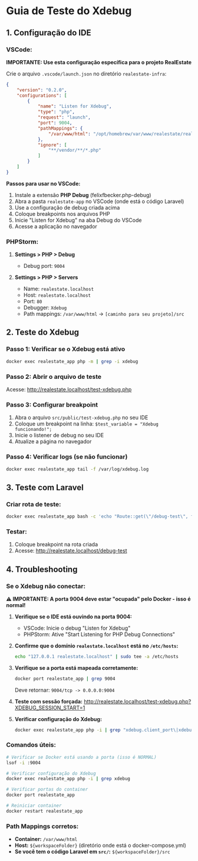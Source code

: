 # Guia de Teste do Xdebug

## 1. Configuração do IDE

### VSCode:
**IMPORTANTE: Use esta configuração específica para o projeto RealEstate**

Crie o arquivo `.vscode/launch.json` no diretório `realestate-infra`:

```json
{
    "version": "0.2.0",
    "configurations": [
        {
            "name": "Listen for Xdebug",
            "type": "php",
            "request": "launch",
            "port": 9004,
            "pathMappings": {
                "/var/www/html": "/opt/homebrew/var/www/realestate/realestate-app"
            },
            "ignore": [
                "**/vendor/**/*.php"
            ]
        }
    ]
}
```

**Passos para usar no VSCode:**
1. Instale a extensão **PHP Debug** (felixfbecker.php-debug)
2. Abra a pasta `realestate-app` no VSCode (onde está o código Laravel)
3. Use a configuração de debug criada acima
4. Coloque breakpoints nos arquivos PHP
5. Inicie "Listen for Xdebug" na aba Debug do VSCode
6. Acesse a aplicação no navegador

### PHPStorm:
1. **Settings > PHP > Debug**
   - Debug port: `9004`
   
2. **Settings > PHP > Servers**
   - Name: `realestate.localhost`
   - Host: `realestate.localhost`
   - Port: `80`
   - Debugger: `Xdebug`
   - Path mappings: `/var/www/html` → `[caminho para seu projeto]/src`

## 2. Teste do Xdebug

### Passo 1: Verificar se o Xdebug está ativo
```bash
docker exec realestate_app php -m | grep -i xdebug
```

### Passo 2: Abrir o arquivo de teste
Acesse: http://realestate.localhost/test-xdebug.php

### Passo 3: Configurar breakpoint
1. Abra o arquivo `src/public/test-xdebug.php` no seu IDE
2. Coloque um breakpoint na linha: `$test_variable = "Xdebug funcionando!";`
3. Inicie o listener de debug no seu IDE
4. Atualize a página no navegador

### Passo 4: Verificar logs (se não funcionar)
```bash
docker exec realestate_app tail -f /var/log/xdebug.log
```

## 3. Teste com Laravel

### Criar rota de teste:
```bash
docker exec realestate_app bash -c 'echo "Route::get(\"/debug-test\", function () { \$data = \"Debug test\"; return view(\"welcome\", compact(\"data\")); });" >> /var/www/html/routes/web.php'
```

### Testar:
1. Coloque breakpoint na rota criada
2. Acesse: http://realestate.localhost/debug-test

## 4. Troubleshooting

### Se o Xdebug não conectar:

**⚠️ IMPORTANTE: A porta 9004 deve estar "ocupada" pelo Docker - isso é normal!**

1. **Verifique se o IDE está ouvindo na porta 9004:**
   - VSCode: Inicie o debug "Listen for Xdebug"
   - PHPStorm: Ative "Start Listening for PHP Debug Connections"

2. **Confirme que o domínio `realestate.localhost` está no `/etc/hosts`:**
   ```bash
   echo "127.0.0.1 realestate.localhost" | sudo tee -a /etc/hosts
   ```

3. **Verifique se a porta está mapeada corretamente:**
   ```bash
   docker port realestate_app | grep 9004
   ```
   Deve retornar: `9004/tcp -> 0.0.0.0:9004`

4. **Teste com sessão forçada:**
   http://realestate.localhost/test-xdebug.php?XDEBUG_SESSION_START=1

5. **Verificar configuração do Xdebug:**
   ```bash
   docker exec realestate_app php -i | grep "xdebug.client_port\|xdebug.mode"
   ```

### Comandos úteis:
```bash
# Verificar se Docker está usando a porta (isso é NORMAL)
lsof -i :9004

# Verificar configuração do Xdebug
docker exec realestate_app php -i | grep xdebug

# Verificar portas do container
docker port realestate_app

# Reiniciar container
docker restart realestate_app
```

### Path Mappings corretos:
- **Container:** `/var/www/html`
- **Host:** `${workspaceFolder}` (diretório onde está o docker-compose.yml)
- **Se você tem o código Laravel em `src/`:** `${workspaceFolder}/src`
